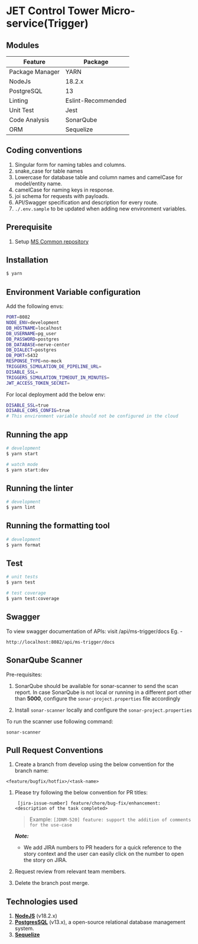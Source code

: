 # JET Control Tower Micro-service(Trigger)

## Modules

| Feature         | Package            |
| --------------- | ------------------ |
| Package Manager | YARN               |
| NodeJs          | 18.2.x             |
| PostgreSQL      | 13                 |
| Linting         | Eslint-Recommended |
| Unit Test       | Jest               |
| Code Analysis   | SonarQube          |
| ORM             | Sequelize          |

## Coding conventions

1. Singular form for naming tables and columns.
2. snake_case for table names
3. Lowercase for database table and column names and camelCase for model/entity name.
4. camelCase for naming keys in response.
5. joi schema for requests with payloads.
6. API/Swagger specification and description for every route.
7. `./.env.sample` to be updated when adding new environment variables.

## Prerequisite
1. Setup [MS Common repository](https://sourcecode.jnj.com/projects/ASX-NCUT/repos/jct-ms-common)

## Installation

```bash
$ yarn
```

## Environment Variable configuration

Add the following envs:

```bash
PORT=8082
NODE_ENV=development
DB_HOSTNAME=localhost
DB_USERNAME=pg_user
DB_PASSWORD=postgres
DB_DATABASE=nerve-center
DB_DIALECT=postgres
DB_PORT=5432
RESPONSE_TYPE=no-mock
TRIGGERS_SIMULATION_DE_PIPELINE_URL=
DISABLE_SSL=
TRIGGERS_SIMULATION_TIMEOUT_IN_MINUTES=
JWT_ACCESS_TOKEN_SECRET=
```

For local deployment add the below env:

```bash
DISABLE_SSL=true
DISABLE_CORS_CONFIG=true
# This environment variable should not be configured in the cloud
```

## Running the app

```bash
# development
$ yarn start

# watch mode
$ yarn start:dev
```

## Running the linter

```bash
# development
$ yarn lint
```

## Running the formatting tool

```bash
# development
$ yarn format
```

## Test

```bash
# unit tests
$ yarn test

# test coverage
$ yarn test:coverage
```

## Swagger

To view swagger documentation of APIs:
visit <hostname>/api/ms-trigger/docs
Eg. -

```
http://localhost:8082/api/ms-trigger/docs
```

## SonarQube Scanner

Pre-requisites:

1. SonarQube should be available for sonar-scanner to send the scan report. In case SonarQube is not local or running in a different port other than **5000**, configure the `sonar-project.properties` file accordingly

2. Install `sonar-scanner` locally and configure the `sonar-project.properties`

To run the scanner use following command:

```
sonar-scanner
```

## Pull Request Conventions
1. Create a branch from develop using the below convention for the branch name:
  ```
  <feature/bugfix/hotfix>/<task-name>
  ```

1. Please try following the below convention for PR titles:

   ```
    [jira-issue-number] feature/chore/bug-fix/enhancement: <description of the task completed>
   ```

   > Example: `[JDNM-520] feature: support the addition of comments for the use-case`

   **_Note:_**

   - We add JIRA numbers to PR headers for a quick reference to the story context and the user can easily click on the number to open the story on JIRA.
3. Request review from relevant team members.
4. Delete the branch post merge.

## Technologies used

1. [**NodeJS**](https://nodejs.org/en/) (v18.2.x)
2. [**PostgresSQL**](https://www.postgresql.org/) (v13.x), a open-source relational database management system.
3. [**Sequelize**](https://sequelize.org/docs/v6/getting-started/)
